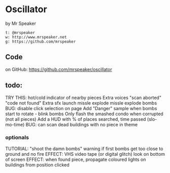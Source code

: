 # Oscillator

by Mr Speaker

    t: @mrspeaker
    w: http://www.mrspeaker.net
    g: https://github.com/mrspeaker

## Code

on GitHub: https://github.com/mrspeaker/oscillator

## todo:

TRY THIS: hot/cold indicator of nearby pieces
Extra voices
    "scan aborted"
    "code not found"
Extra sfx
    launch missle
    explode missle
    explode bombs
BUG: disable click selection on page
Add "Danger" sample when bombs start to rotate - blink bombs
Only flash the smashed condo when corrupted (not all pieces)
Add a HUD with % of places searched, time passed (slo-mo-time)
BUG: can scan dead buildings with no piece in theme

### optionals
TUTORIAL: "shoot the damn bombs" warning if first bombs get too close to ground and no fire
EFFECT: VHS video tape (or digital glitch) look on bottom of screen
EFFECT: when found piece, propagate coloured lights on buildings from position clicked


